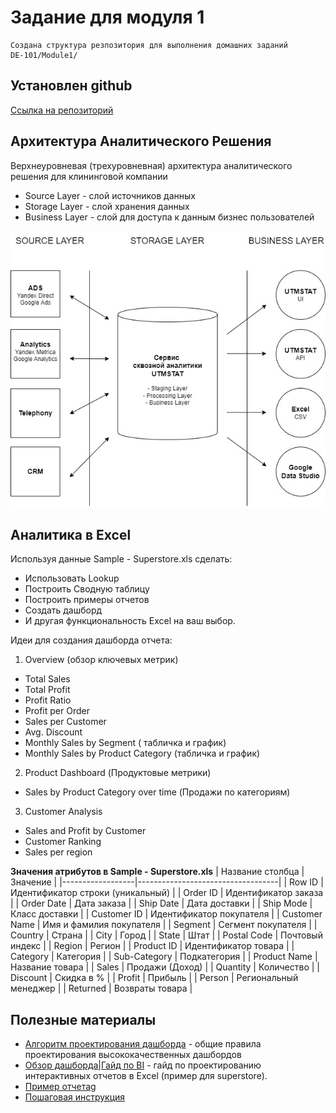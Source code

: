 # Задание для модуля 1

```
Создана структура резпозитория для выполнения домашних заданий
DE-101/Module1/
```

## Установлен github

[Ссылка на репозиторий](https://github.com/tigroniks/datalearn)



## Архитектура Аналитического Решения

Верхнеуровневая (трехуровневная) архитектура аналитического решения для клининговой компании
- Source Layer - слой источников данных
- Storage Layer - слой хранения данных 
- Business Layer - слой для доступа к данным бизнес пользователей

![Minion](https://github.com/tigroniks/datalearn/blob/main/DE-101%20Modules/Module01/1-7.jpg)


## Аналитика в Excel
Используя данные Sample - Superstore.xls сделать:
- Использовать Lookup
- Построить Сводную таблицу
- Построить примеры отчетов
- Создать дашборд
- И другая функциональность Excel на ваш выбор.

Идеи для создания дашборда отчета:
1. Overview (обзор ключевых метрик)
  - Total Sales 
  - Total Profit
  - Profit Ratio
  - Profit per Order
  - Sales per Customer
  - Avg. Discount
  - Monthly Sales by Segment ( табличка и график)
  - Monthly Sales by Product Category (табличка и график)
 2. Product Dashboard (Продуктовые метрики)
  - Sales by Product Category over time (Продажи по категориям)
 3. Customer Analysis
  - Sales and Profit by Customer
  - Customer Ranking
  - Sales per region


**Значения атрибутов в Sample - Superstore.xls**
| Название столбца | Значение                          |
|------------------|-----------------------------------|
| Row ID           | Идентификатор строки (уникальный) |
| Order ID         | Идентификатор заказа              |
| Order Date       | Дата заказа                       |
| Ship Date        | Дата доставки                     |
| Ship Mode        | Класс доставки                    |
| Customer ID      | Идентификатор покупателя          |
| Customer Name    | Имя и фамилия покупателя          |
| Segment          | Сегмент покупателя                |
| Country          | Страна                            |
| City             | Город                             |
| State            | Штат                              |
| Postal Code      | Почтовый индекс                   |
| Region           | Регион                            |
| Product ID       | Идентификатор товара              |
| Category         | Категория                         |
| Sub-Category     | Подкатегория                      |
| Product Name     | Название товара                   |
| Sales            | Продажи (Доход)                   |
| Quantity         | Количество                        |
| Discount         | Скидка в %                        |
| Profit           | Прибыль                           |
| Person           | Региональный менеджер             |
| Returned         | Возвраты товара                   |

## Полезные материалы
* [Алгоритм проектирования дашборда](https://youtu.be/xSp5ykKcQho) - общие правила проектирования высококачественных дашбордов
* [Обзор дашборда|Гайд по BI](https://youtu.be/rxu8jmsvw98) - гайд по проектированию интерактивных отчетов в Excel (пример для superstore). 
* [Пример отчета](https://github.com/Data-Learn/data-engineering/blob/master/DE-101%20Modules/Module01/DE%20-%20101%20Lab%201.1/Sample%20-%20Superstore%20-%20Dashboard.xlsx)g
* [Пошаговая инструкция](https://github.com/Data-Learn/data-engineering/blob/master/DE-101%20Modules/Module01/DE%20-%20101%20Lab%201.1/build_steps_dashboard.md)
